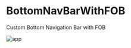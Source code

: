 # BottomNavBarWithFOB
Custom Bottom Navigation Bar with FOB

![app](https://user-images.githubusercontent.com/29502126/95645197-af167980-0a71-11eb-93c2-68b4c6e89f3c.png)
